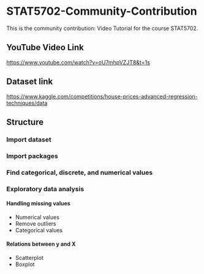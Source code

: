 # STAT5702-Community-Contribution
This is the community contribution: Video Tutorial for the course STAT5702.

## YouTube Video Link
https://www.youtube.com/watch?v=oU7mhpVZJT8&t=1s

## Dataset link
https://www.kaggle.com/competitions/house-prices-advanced-regression-techniques/data


## Structure
### Import dataset
### Import packages
### Find categorical, discrete, and numerical values
### Exploratory data analysis
#### Handling missing values
* Numerical values
* Remove outliers
* Categorical values
#### Relations between y and X
* Scatterplot
* Boxplot

